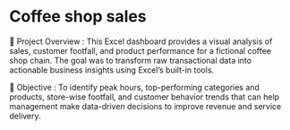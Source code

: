 # Coffee shop sales

📌 Project Overview :
This Excel dashboard provides a visual analysis of sales, customer footfall, and product performance for a fictional coffee shop chain. The goal was to transform raw transactional data into actionable business insights using Excel’s built-in tools.

🎯 Objective :
To identify peak hours, top-performing categories and products, store-wise footfall, and customer behavior trends that can help management make data-driven decisions to improve revenue and service delivery.


